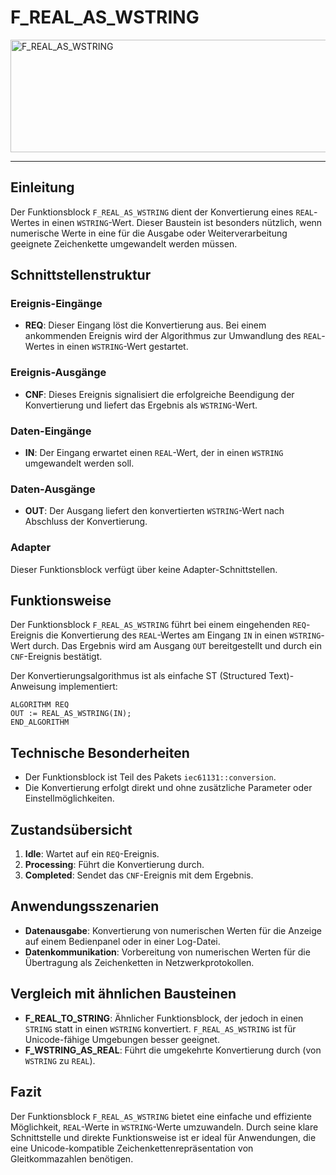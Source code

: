 # F_REAL_AS_WSTRING

<img width="1256" height="180" alt="F_REAL_AS_WSTRING" src="https://github.com/user-attachments/assets/bc7fddcb-82a0-423e-aabe-56670bf82552" />

* * * * * * * * * *
## Einleitung
Der Funktionsblock `F_REAL_AS_WSTRING` dient der Konvertierung eines `REAL`-Wertes in einen `WSTRING`-Wert. Dieser Baustein ist besonders nützlich, wenn numerische Werte in eine für die Ausgabe oder Weiterverarbeitung geeignete Zeichenkette umgewandelt werden müssen.

## Schnittstellenstruktur

### **Ereignis-Eingänge**
- **REQ**: Dieser Eingang löst die Konvertierung aus. Bei einem ankommenden Ereignis wird der Algorithmus zur Umwandlung des `REAL`-Wertes in einen `WSTRING`-Wert gestartet.

### **Ereignis-Ausgänge**
- **CNF**: Dieses Ereignis signalisiert die erfolgreiche Beendigung der Konvertierung und liefert das Ergebnis als `WSTRING`-Wert.

### **Daten-Eingänge**
- **IN**: Der Eingang erwartet einen `REAL`-Wert, der in einen `WSTRING` umgewandelt werden soll.

### **Daten-Ausgänge**
- **OUT**: Der Ausgang liefert den konvertierten `WSTRING`-Wert nach Abschluss der Konvertierung.

### **Adapter**
Dieser Funktionsblock verfügt über keine Adapter-Schnittstellen.

## Funktionsweise
Der Funktionsblock `F_REAL_AS_WSTRING` führt bei einem eingehenden `REQ`-Ereignis die Konvertierung des `REAL`-Wertes am Eingang `IN` in einen `WSTRING`-Wert durch. Das Ergebnis wird am Ausgang `OUT` bereitgestellt und durch ein `CNF`-Ereignis bestätigt.

Der Konvertierungsalgorithmus ist als einfache ST (Structured Text)-Anweisung implementiert:
```ST
ALGORITHM REQ
OUT := REAL_AS_WSTRING(IN);
END_ALGORITHM
```

## Technische Besonderheiten
- Der Funktionsblock ist Teil des Pakets `iec61131::conversion`.
- Die Konvertierung erfolgt direkt und ohne zusätzliche Parameter oder Einstellmöglichkeiten.

## Zustandsübersicht
1. **Idle**: Wartet auf ein `REQ`-Ereignis.
2. **Processing**: Führt die Konvertierung durch.
3. **Completed**: Sendet das `CNF`-Ereignis mit dem Ergebnis.

## Anwendungsszenarien
- **Datenausgabe**: Konvertierung von numerischen Werten für die Anzeige auf einem Bedienpanel oder in einer Log-Datei.
- **Datenkommunikation**: Vorbereitung von numerischen Werten für die Übertragung als Zeichenketten in Netzwerkprotokollen.

## Vergleich mit ähnlichen Bausteinen
- **F_REAL_TO_STRING**: Ähnlicher Funktionsblock, der jedoch in einen `STRING` statt in einen `WSTRING` konvertiert. `F_REAL_AS_WSTRING` ist für Unicode-fähige Umgebungen besser geeignet.
- **F_WSTRING_AS_REAL**: Führt die umgekehrte Konvertierung durch (von `WSTRING` zu `REAL`).

## Fazit
Der Funktionsblock `F_REAL_AS_WSTRING` bietet eine einfache und effiziente Möglichkeit, `REAL`-Werte in `WSTRING`-Werte umzuwandeln. Durch seine klare Schnittstelle und direkte Funktionsweise ist er ideal für Anwendungen, die eine Unicode-kompatible Zeichenkettenrepräsentation von Gleitkommazahlen benötigen.
